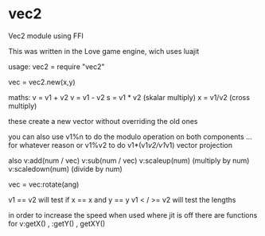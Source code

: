 # vec2
Vec2 module using FFI

This was written in the Love game engine, wich uses luajit

usage:
vec2 = require "vec2"

vec = vec2.new(x,y)

maths: 
v = v1 + v2
v = v1 - v2
s = v1 * v2 (skalar multiply)
x = v1/v2 (cross multiply)

these create a new vector without overriding the old ones

you can also use
v1%n to do the modulo operation on both components ... for whatever reason
or v1%v2 to do v1*(v1*v2/v1*v1) vector projection

also
v:add(num / vec)
v:sub(num / vec)
v:scaleup(num) (multiply by num)
v:scaledown(num) (divide by num)

vec = vec:rotate(ang)

v1 == v2 will test if x == x and y == y 
v1 < / >= v2 will test the lengths 

in order to increase the speed when used where jit is off there are functions for
v:getX() , :getY() , getXY()

